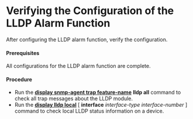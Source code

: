 Verifying the Configuration of the LLDP Alarm Function
======================================================

After configuring the LLDP alarm function, verify the configuration.

#### Prerequisites

All configurations for the LLDP alarm function are complete.


#### Procedure

* Run the [**display snmp-agent trap feature-name**](cmdqueryname=display+snmp-agent+trap+all) **lldp all** command to check all trap messages about the LLDP module.
* Run the [**display lldp local**](cmdqueryname=display+lldp+local) [ **interface** *interface-type interface-number* ] command to check local LLDP status information on a device.